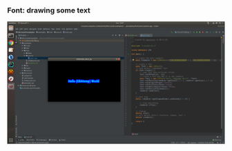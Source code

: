 ### Font: drawing some text

![image of font](https://github.com/Cpasjuste/libcross2d-examples/raw/master/examples/font/font.png)